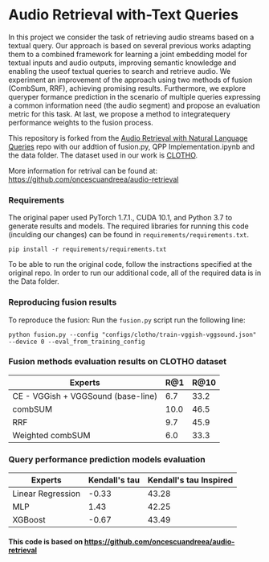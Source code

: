 # Audio Retrieval with-Text Queries

In this project we consider the task of retrieving audio streams based on a textual query. Our approach is based on several previous works adapting them to a combined framework for learning a joint embedding model for textual inputs and audio outputs, improving semantic knowledge and enabling the useof textual queries to search and retrieve audio. We experiment an improvement of the approach using two methods of fusion (CombSum, RRF), achieving promising results. Furthermore, we explore queryper formance  prediction in the scenario of multiple queries expressing a common information need (the audio segment) and propose an evaluation metric for this task. At last, we propose a method to integratequery performance weights to the fusion process.

This repository is forked from the [Audio Retrieval with Natural Language Queries](https://arxiv.org/pdf/2105.02192.pdf) repo with our addtion of fusion.py, QPP Implementation.ipynb and the data folder. The dataset used in our work is [CLOTHO](https://arxiv.org/pdf/1910.09387.pdf).

More information for retrival can be found at: https://github.com/oncescuandreea/audio-retrieval

### Requirements

The original paper used PyTorch 1.7.1., CUDA 10.1, and Python 3.7 to generate results and models. The required libraries for running this code (inculding our changes) can be found in `requirements/requirements.txt`.

```
pip install -r requirements/requirements.txt
```

To be able to run the original code, follow the instractions specified at the original repo. In order to run our additional code, all of the required data is in the Data folder. 

### Reproducing fusion results

To reproduce the fusion:
Run the `fusion.py` script run the following line:
```
python fusion.py --config "configs/clotho/train-vggish-vggsound.json" --device 0 --eval_from_training_config
```
### Fusion methods evaluation results on CLOTHO dataset

| Experts  | R@1 | R@10 |
| ----- | ---- | --- | 
| CE - VGGish + VGGSound  (base-line)  | 6.7 | 33.2 | 
| combSUM   | 10.0  | 46.5 | 
| RRF   | 9.7  | 45.9 | 
| Weighted combSUM  | 6.0  | 33.3 |

### Query performance prediction models evaluation
| Experts | Kendall's tau | Kendall's tau Inspired | 
| ----- | ---- | --- | 
| Linear Regression  | -0.33  | 43.28 | 
| MLP    | 1.43  | 42.25 | 
| XGBoost  | -0.67  | 43.49 | 

#### This code is based on https://github.com/oncescuandreea/audio-retrieval

